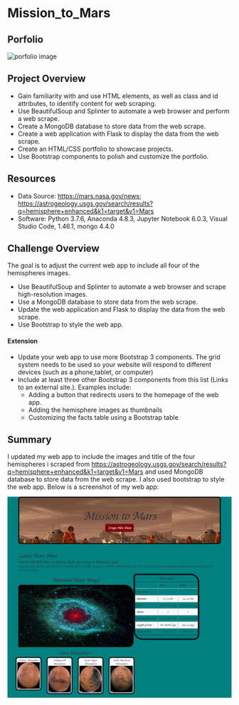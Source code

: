 # Mission_to_Mars

## Porfolio

![porfolio image]()

## Project Overview

  * Gain familiarity with and use HTML elements, as well as class and id attributes, to identify content for web scraping.
  * Use BeautifulSoup and Splinter to automate a web browser and perform a web scrape.
  * Create a MongoDB database to store data from the web scrape.
  * Create a web application with Flask to display the data from the web scrape.
  * Create an HTML/CSS portfolio to showcase projects.
  * Use Bootstrap components to polish and customize the portfolio.

## Resources

  * Data Source: https://mars.nasa.gov/news; https://astrogeology.usgs.gov/search/results?q=hemisphere+enhanced&k1=target&v1=Mars
  * Software: Python 3.7.6, Anaconda 4.8.3, Jupyter Notebook 6.0.3, Visual Studio Code, 1.46.1, mongo 4.4.0

## Challenge Overview
The goal is to adjust the current web app to include all four of the hemispheres images.

  * Use BeautifulSoup and Splinter to automate a web browser and scrape high-resolution images.
  * Use a MongoDB database to store data from the web scrape.
  * Update the web application and Flask to display the data from the web scrape.
  * Use Bootstrap to style the web app.

#### Extension

  * Update your web app to use more Bootstrap 3 components. The grid system needs to be used so your website will respond to different devices (such as a         phone,tablet, or computer)
  * Include at least three other Bootstrap 3 components from this list (Links to an external site.). Examples include:
    * Adding a button that redirects users to the homepage of the web app.
    * Adding the hemisphere images as thumbnails
    * Customizing the facts table using a Bootstrap table

## Summary
I updated my web app to include the images and title of the four hemispheres i scraped from https://astrogeology.usgs.gov/search/results?q=hemisphere+enhanced&k1=target&v1=Mars and used MongoDB database to store data from the web scrape. I also used bootstrap to style the web app.
Below is a screenshot of my web app:

![web app image](https://github.com/soijebor/Mission_to_Mars/blob/master/images/Web%20app%20Image.png)
